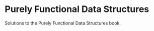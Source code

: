 Purely Functional Data Structures
=================================

Solutions to the Purely Functional Data Structures book.
